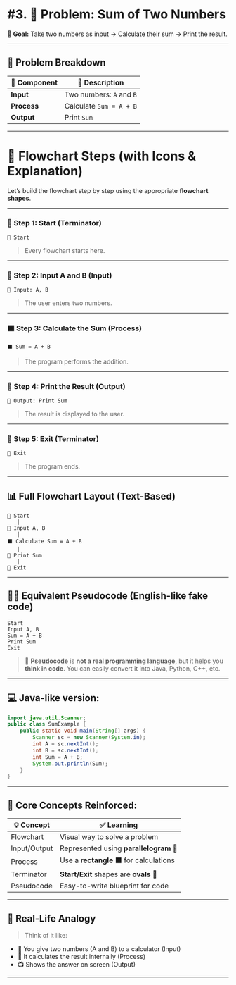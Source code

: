 # #3. 🧮 Problem: **Sum of Two Numbers**

🎯 **Goal:** Take two numbers as input → Calculate their sum → Print the result.

---

## 🧠 Problem Breakdown

| 🧩 Component | 🧠 Description           |
| ------------ | ------------------------ |
| **Input**    | Two numbers: `A` and `B` |
| **Process**  | Calculate `Sum = A + B`  |
| **Output**   | Print `Sum`              |

---

# 🔄 Flowchart Steps (with Icons & Explanation)

Let’s build the flowchart step by step using the appropriate **flowchart shapes**.

---

### 🔷 Step 1: Start (Terminator)

```
🔷 Start
```

> Every flowchart starts here.

---

### 🔶 Step 2: Input A and B (Input)

```
🔶 Input: A, B
```

> The user enters two numbers.

---

### ⬛ Step 3: Calculate the Sum (Process)

```
⬛ Sum = A + B
```

> The program performs the addition.

---

### 🔶 Step 4: Print the Result (Output)

```
🔶 Output: Print Sum
```

> The result is displayed to the user.

---

### 🔷 Step 5: Exit (Terminator)

```
🔷 Exit
```

> The program ends.

---

## 📊 Full Flowchart Layout (Text-Based)

```
🔷 Start
   |
🔶 Input A, B
   |
⬛ Calculate Sum = A + B
   |
🔶 Print Sum
   |
🔷 Exit
```

---

## 👨‍💻 Equivalent Pseudocode (English-like fake code)

```text
Start
Input A, B
Sum = A + B
Print Sum
Exit
```

> 🧾 **Pseudocode** is **not a real programming language**, but it helps you **think in code**. You can easily convert it into Java, Python, C++, etc.

---

## 💻 Java-like version:

```java
import java.util.Scanner;
public class SumExample {
    public static void main(String[] args) {
        Scanner sc = new Scanner(System.in);
        int A = sc.nextInt();
        int B = sc.nextInt();
        int Sum = A + B;
        System.out.println(Sum);
    }
}
```

---

## 🎯 Core Concepts Reinforced:

| 💡 Concept   | ✅ Learning                             |
| ------------ | -------------------------------------- |
| Flowchart    | Visual way to solve a problem          |
| Input/Output | Represented using **parallelogram** 🔶 |
| Process      | Use a **rectangle** ⬛ for calculations |
| Terminator   | **Start/Exit** shapes are **ovals** 🔷 |
| Pseudocode   | Easy-to-write blueprint for code       |

---

## 🧪 Real-Life Analogy

> Think of it like:

* 🧑 You give two numbers (A and B) to a calculator (Input)
* 🔢 It calculates the result internally (Process)
* 📺 Shows the answer on screen (Output)

---